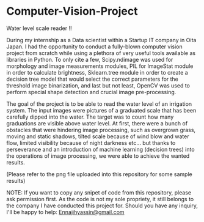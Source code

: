 # Computer-Vision-Project
Water level scale reader !!



During my internship as a Data scientist within a Startup IT company in Oita Japan. I had the opportunity to conduct a fully-blown computer vision project from scratch while using a plethora of very useful tools available as libraries in Python. To only cite a few, Scipy.ndimage was used for morphology and image measurements modules, PIL for ImageStat module in order to calculate brightness, Sklearn.tree module in order to create a decision tree model that would select the correct parameters for the threshold image binarization, and last but not least, OpenCV was used to perform special shape detection and crucial image pre-processing.


The goal of the project is to be able to read the water level of an irrigation system. The input images were pictures of a graduated scale that has been carefully dipped into the water. The target was to count how many graduations are visible above water level. At first, there were a bunch of obstacles that were hindering image processing, such as overgrown grass, moving and static shadows, tilted scale because of wind blow and water flow, limited visibility because of night darkness etc… but thanks to perseverance and an introduction of machine learning (decision trees) into the operations of image processing, we were able to achieve the wanted results.


(Please refer to the png file uploaded into this repository for some sample results)


NOTE: If you want to copy any snipet of code from this repository, please ask permission first. As the code is not my sole propriety, it still belongs to the company I have conducted this project for.
Should you have any inquiry, I'll be happy to help: Ennajihyassin@gmail.com
